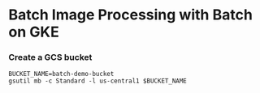 # Batch Image Processing with Batch on GKE

### Create a GCS bucket
```
BUCKET_NAME=batch-demo-bucket
gsutil mb -c Standard -l us-central1 $BUCKET_NAME
```
